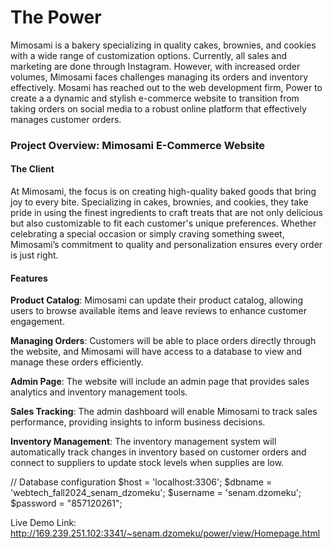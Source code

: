 # The Power
Mimosami is a bakery specializing in quality cakes, brownies, and cookies with a wide range of customization options. Currently, all sales and marketing are done through Instagram. However, with increased order volumes, Mimosami faces challenges managing its orders and inventory effectively. Mosami has reached out to the web development firm, Power to create a a dynamic and stylish e-commerce website to transition from taking orders on social media to a robust online platform that effectively manages customer orders. 


### Project Overview: Mimosami E-Commerce Website

#### The Client
At Mimosami, the focus is on creating high-quality baked goods that bring joy to every bite. Specializing in cakes, brownies, and cookies, they take pride in using the finest ingredients to craft treats that are not only delicious but also customizable to fit each customer's unique preferences. Whether celebrating a special occasion or simply craving something sweet, Mimosami’s commitment to quality and personalization ensures every order is just right.

#### Features
**Product Catalog**: Mimosami can update their product catalog, allowing users to browse available items and leave reviews to enhance customer engagement.

**Managing Orders**: Customers will be able to place orders directly through the website, and Mimosami will have access to a database to view and manage these orders efficiently.

**Admin Page**: The website will include an admin page that provides sales analytics and inventory management tools.

**Sales Tracking**: The admin dashboard will enable Mimosami to track sales performance, providing insights to inform business decisions.

**Inventory Management**: The inventory management system will automatically track changes in inventory based on customer orders and connect to suppliers to update stock levels when supplies are low.

// Database configuration
$host = 'localhost:3306';
$dbname = 'webtech_fall2024_senam_dzomeku'; 
$username = 'senam.dzomeku'; 
$password = "857120261"; 

Live Demo Link: http://169.239.251.102:3341/~senam.dzomeku/power/view/Homepage.html
